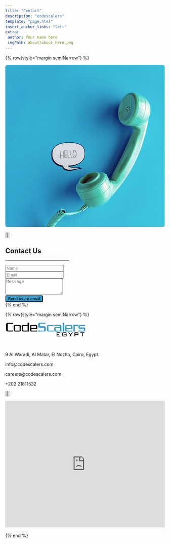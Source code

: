 ```yaml
---
title: "Contact"
description: "codescalers"
template: "page.html"
insert_anchor_links: "left"
extra:
 author: Your name here
 imgPath: about/about_hero.png
---
```


<div class="container mx-auto">
{% row(style="margin semiNarrow") %}

![Image](contact_hero.png#mx-auto)

|||

<div>
<h2 class="blue font-bold">Contact Us</h2>
<hr class="mb-4" style="border-width: 1px; width:40%; border-color: #3399CC;">

<form class="w-full mt-10 contact_form" method="POST" name="contact_form" action="https://formspree.io/f/mknykkel">
  <div class="alert" style="display: none;"></div>
  <input type="hidden" name="_next" value="/thanks" />
  <input type="hidden" name="smtp_key" value="None" />
  <input type="hidden" name="receiver_email" value="info@codescalers.com" />
  <input type="hidden" name="format" value="json" />
  <input type="hidden" name="subject" value="About CodeScalers.com" />
  <input type="hidden" name="g-recaptcha-response" id="recaptchaResponse" />
  
  <div style="display: none;">
    <input type="text" id="honeypot" name="honeypot" />
  </div>
  
  <div class="form-group mb-6">
    <input name="sender_name" required placeholder="Name" class="form-control input-lg w-full px-3 py-3 text-sm font-normal text-gray-700 bg-white border border-solid border-gray-300 rounded focus:text-gray-700 focus:bg-white focus:border-blue-600 focus:outline-none" type="text" />
  </div>
  
  <div class="form-group mb-6">
    <input name="sender_email" required placeholder="Email" class="form-control input-lg w-full px-3 py-3 text-sm font-normal text-gray-700 bg-white border border-solid border-gray-300 rounded focus:text-gray-700 focus:bg-white focus:border-blue-600 focus:outline-none" type="email" />
  </div>
  
  <div class="form-group mb-6">
    <textarea name="body" required rows="3" placeholder="Message" class="form-control input-lg w-full px-3 py-1.5 text-sm font-normal text-gray-700 bg-white border border-solid border-gray-300 rounded focus:text-gray-700 focus:bg-white focus:border-blue-600 focus:outline-none"></textarea>
  </div>

  <!-- Google reCAPTCHA -->
  <div class="g-recaptcha mb-5" data-sitekey="6LfcCvgqAAAAAGOkHnYk3LjljN5Qn3-xjQS1t9iv"></div>
  
  <button type="submit" class="text-white apply w-full my-4" data-loading-text="Sending...">
    Send us an email
  </button>
</form>
</div>
{% end %}
</div>


<!-- map section -->

<div class="bg-gray-100">

<div class="container mx-auto">

{% row(style="margin semiNarrow") %}
       
 ![Image](logo-egypt.png) 

 <br>        
                   
  <p class="text-gray-700 text-base mb-2">
    <span class="fa fa-home color-lead blue mr-2 pb-3"></span> 9 Al
    Waradi, Al Matar, El Nozha, Cairo, Egypt.
  </p>
  <p class="text-gray-700 text-base mb-2">
    <span class="fa fa-envelope blue mr-2 pb-3.5"></span
    >info@codescalers.com
  </p>
  <p class="text-gray-700 text-base mb-2">
    <span class="fa fa-briefcase blue mr-2 pb-3.5"></span
    >careers@codescalers.com
  </p>
  <p class="text-gray-700 text-base mb-2">
    <span class="fa fa-phone-square blue mr-2 pb-3"></span>+202
    21811532
  </p>
      
|||


<iframe src="https://www.google.com/maps/embed?pb=!1m18!1m12!1m3!1d3451.4368545850252!2d31.347373015452234!3d30.110310622412197!2m3!1f0!2f0!3f0!3m2!1i1024!2i768!4f13.1!3m3!1m2!1s0x1458156b095611a7%3A0x4fd95e1fe9c1546c!2sCodescalers%20Egypt!5e0!3m2!1sen!2seg!4v1605737214442!5m2!1sen!2seg"
style="border: 0; width: 100%; height: 400px;">
</iframe>
          
{% end %}

</div>
</div>




<!-- Add Google reCAPTCHA Script -->
<script src="https://www.google.com/recaptcha/api.js" async defer></script>

<script>
document.querySelector("form").addEventListener("submit", function (e) {
  e.preventDefault();
  grecaptcha.ready(function () {
    grecaptcha.execute("6LfcCvgqAAAAAGOkHnYk3LjljN5Qn3-xjQS1t9iv", { action: "submit" }).then(function (token) {
      document.getElementById("recaptchaResponse").value = token;
      e.target.submit();
    });
  });
});
</script>

<style scoped>
  .apply {
    background-color: #3399CC !important;
    border-radius: 4px !important;
  }
  .apply:hover {
    background-color: #54b0df !important;
  }
</style>
